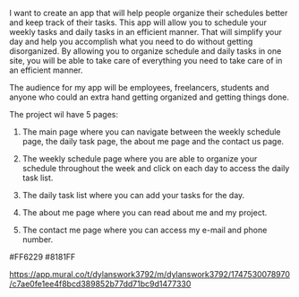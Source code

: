 I want to create an app that will help people organize their schedules better and keep track of their tasks. This app will allow you to schedule your weekly tasks and daily tasks in an efficient manner. That will simplify your day and help you accomplish what you need to do without getting disorganized. By allowing you to organize schedule and daily tasks in one site, you will be able to take care of everything you need to take care of in an efficient manner.

The audience for my app will be employees, freelancers, students and anyone who could an extra hand getting organized and getting things done.

The project wil have 5 pages:

1. The main page where you can navigate between the weekly schedule page, the daily task page, the about me page and the contact us page.

2. The weekly schedule page where you are able to organize your schedule throughout the week and click on each day to access the daily task list.

3. The daily task list where you can add your tasks for the day.

4. The about me page where you can read about me and my project.

5. The contact me page where you can access my e-mail and phone number.

#FF6229
#8181FF

https://app.mural.co/t/dylanswork3792/m/dylanswork3792/1747530078970/c7ae0fe1ee4f8bcd389852b77dd71bc9d1477330



